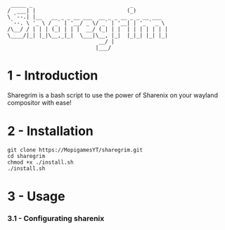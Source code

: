 ```
 _____ _                               _           
/  ___| |                             (_)          
\ `--.| |__   __ _ _ __ ___  __ _ _ __ _ _ __ ___  
 `--. \ '_ \ / _` | '__/ _ \/ _` | '__| | '_ ` _ \ 
/\__/ / | | | (_| | | |  __/ (_| | |  | | | | | | |
\____/|_| |_|\__,_|_|  \___|\__, |_|  |_|_| |_| |_|
                             __/ |                 
                            |___/                  
```
# 1 - Introduction

Sharegrim is a bash script to use the power of Sharenix on your wayland compositor with ease!

# 2 - Installation

```
git clone https://MopigamesYT/sharegrim.git
cd sharegrim
chmod +x ./install.sh
./install.sh
```
# 3 - Usage
### 3.1 - Configurating sharenix



